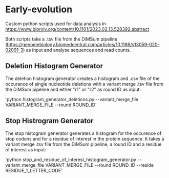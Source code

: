 # Early-evolution

Custom python scripts used for data analysis in https://www.biorxiv.org/content/10.1101/2023.02.13.528392.abstract

Both scripts take a .tsv file from the DiMSum pipeline (https://genomebiology.biomedcentral.com/articles/10.1186/s13059-020-02091-3) as input and analyse sequences and read counts. 

## Deletion Histogram Generator

The deletion histogram generator creates a histogram and .csv file of the occurance of single nucleotide deletions with a variant merge .tsv file from the DiMSum pipeline and either "r1"  or "r2" as round ID as input:

'python histogram_generator_deletions.py --variant_merge_file VARIANT_MERGE_FILE --round ROUND_ID'

## Stop Histrogram Generator

The stop histogram generator generates a histogram for the occurence of stop codons and for a residue of interest in the protein sequence. It takes a variant merge .tsv file from the DiMSum pipeline, a round ID and a residue of interest as input: 

'python stop_and_residue_of_interest_histogram_generator.py --variant_merge_file VARIANT_MERGE_FILE --round ROUND_ID --reside RESIDUE_1_LETTER_CODE'
